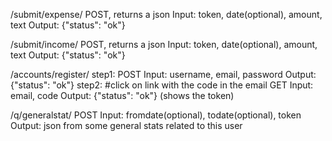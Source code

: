 /submit/expense/
POST, returns a json
Input: token, date(optional), amount, text
Output: {"status": "ok"}


/submit/income/
POST, returns a json
Input: token, date(optional), amount, text
Output: {"status": "ok"}


/accounts/register/
  step1:
    POST
    Input: username, email, password
    Output: {"status": "ok"}
  step2: #click on link with the code in the email
    GET
    Input: email, code
    Output: {"status": "ok"}  (shows the token)


/q/generalstat/
  POST
  Input: fromdate(optional), todate(optional), token
  Output: json from some general stats related to this user
